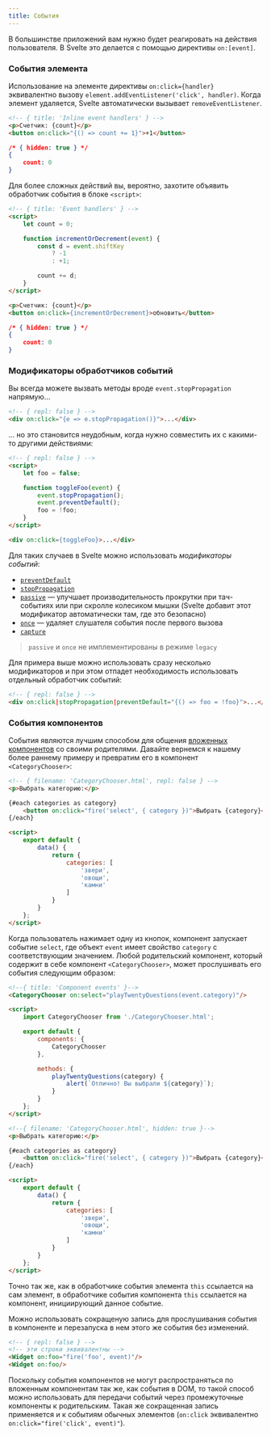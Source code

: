 ```yaml
---
title: События
---
```


В большинстве приложений вам нужно будет реагировать на действия пользователя. В Svelte это делается с помощью директивы `on:[event]`.

### События элемента

Использование на элементе директивы `on:click={handler}` эквивалентно вызову `element.addEventListener('click', handler)`. Когда элемент удаляется, Svelte автоматически вызывает `removeEventListener`.

```html
<!-- { title: 'Inline event handlers' } -->
<p>Счетчик: {count}</p>
<button on:click="{() => count += 1}">+1</button>
```

```json
/* { hidden: true } */
{
	count: 0
}
```

Для более сложных действий вы, вероятно, захотите объявить обработчик события в блоке `<script>`:

```html
<!-- { title: 'Event handlers' } -->
<script>
	let count = 0;

	function incrementOrDecrement(event) {
		const d = event.shiftKey
			? -1
			: +1;

		count += d;
	}
</script>

<p>Счетчик: {count}</p>
<button on:click={incrementOrDecrement}>обновить</button>
```

```json
/* { hidden: true } */
{
	count: 0
}
```


### Модификаторы обработчиков событий

Вы всегда можете вызвать методы вроде `event.stopPropagation` напрямую...

```html
<!-- { repl: false } -->
<div on:click="{e => e.stopPropagation()}">...</div>
```

... но это становится неудобным, когда нужно совместить их с какими-то другими действиями:

```html
<!-- { repl: false } -->
<script>
	let foo = false;

	function toggleFoo(event) {
		event.stopPropagation();
		event.preventDefault();
		foo = !foo;
	}
</script>

<div on:click={toggleFoo}>...</div>
```
Для таких случаев в Svelte можно использовать *модификаторы событий*:

- [`preventDefault`](https://developer.mozilla.org/en-US/docs/Web/API/Event/preventDefault)
- [`stopPropagation`](https://developer.mozilla.org/en-US/docs/Web/API/Event/stopPropagation)
- [`passive`](https://developer.mozilla.org/en-US/docs/Web/API/EventTarget/addEventListener#Parameters) — улучшает производительность прокрутки при тач-событиях или при скролле колесиком мышки (Svelte добавит этот модификатор автоматически там, где это безопасно)
- [`once`](https://developer.mozilla.org/en-US/docs/Web/API/EventTarget/addEventListener#Parameters) — удаляет слушателя события после первого вызова
- [`capture`](https://developer.mozilla.org/en-US/docs/Web/API/EventTarget/addEventListener#Parameter)

> `passive` и `once` не имплементированы в режиме `legacy`

Для примера выше можно использовать сразу несколько модификаторов и при этом отпадет необходимость использовать отдельный обработчик событий:

```html
<!-- { repl: false } -->
<div on:click|stopPropagation|preventDefault="{() => foo = !foo}">...</div>
```


### События компонентов

События являются лучшим способом для общения [вложенных компонентов](guide#nested-components) со своими родителями. Давайте вернемся к нашему более раннему примеру и превратим его в компонент `<CategoryChooser>`:

```html
<!-- { filename: 'CategoryChooser.html', repl: false } -->
<p>Выбрать категорию:</p>

{#each categories as category}
	<button on:click="fire('select', { category })">Выбрать {category}</button>
{/each}

<script>
	export default {
		data() {
			return {
				categories: [
					'звери',
					'овощи',
					'камни'
				]
			}
		}
	};
</script>
```

Когда пользователь нажимает одну из кнопок, компонент запускает событие `select`, где объект `event` имеет свойство `category` с соответствующим значением. Любой родительский компонент, который содержит в себе компонент `<CategoryChooser>`, может прослушивать его события следующим образом:

```html
<!--{ title: 'Component events' }-->
<CategoryChooser on:select="playTwentyQuestions(event.category)"/>

<script>
	import CategoryChooser from './CategoryChooser.html';

	export default {
		components: {
			CategoryChooser
		},

		methods: {
			playTwentyQuestions(category) {
				alert(`Отлично! Вы выбрали ${category}`);
			}
		}
	};
</script>
```

```html
<!--{ filename: 'CategoryChooser.html', hidden: true }-->
<p>Выбрать категорию:</p>

{#each categories as category}
	<button on:click="fire('select', { category })">Выбрать {category}</button>
{/each}

<script>
	export default {
		data() {
			return {
				categories: [
					'звери',
					'овощи',
					'камни'
				]
			}
		}
	};
</script>
```
Точно так же, как в обработчике события элемента `this` ссылается на сам элемент, в обработчике события компонента `this` ссылается на компонент, инициирующий данное событие.

Можно использовать сокращеную запись для прослушивания события в компоненте и перезапуска в нем этого же события без изменений.

```html
<!-- { repl: false } -->
<!-- эти строки эквивалентны -->
<Widget on:foo="fire('foo', event)"/>
<Widget on:foo/>
```

Поскольку события компонентов не могут распространяться по вложенным компонентам так же, как события в DOM, то такой способ можно использовать для передачи событий через промежуточные компоненты к родительским. Такая же сокращенная запись применяется и к событиям обычных элементов (`on:click` эквивалентно `on:click="fire('click', event)"`).
